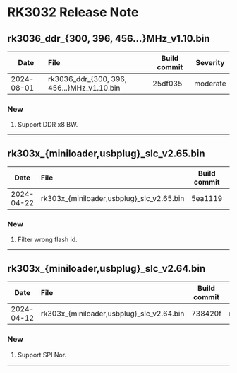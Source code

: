 # RK3032 Release Note

## rk3036_ddr_{300, 396, 456...}MHz_v1.10.bin

| Date       | File                                   | Build commit  | Severity |
| ---------- | :------------------------------------- | ------- | -------- |
| 2024-08-01 | rk3036_ddr_{300, 396, 456...}MHz_v1.10.bin | 25df035 | moderate |

### New

1. Support DDR x8 BW.

------

## rk303x_{miniloader,usbplug}_slc_v2.65.bin

| Date       | File                                   | Build commit  | Severity |
| ---------- | :------------------------------------- | ------- | -------- |
| 2024-04-22 | rk303x_{miniloader,usbplug}_slc_v2.65.bin | 5ea1119 | moderate |

### New

1. Filter wrong flash id.

------

## rk303x_{miniloader,usbplug}_slc_v2.64.bin

| Date       | File                                   | Build commit  | Severity |
| ---------- | :------------------------------------- | ------- | -------- |
| 2024-04-12 | rk303x_{miniloader,usbplug}_slc_v2.64.bin | 738420f | moderate |

### New

1. Support SPI Nor.

------

